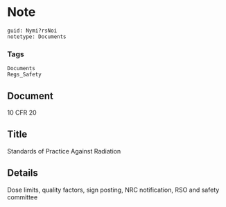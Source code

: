 # Note
```
guid: Nymi?rsNoi
notetype: Documents
```

### Tags
```
Documents
Regs_Safety
```

## Document
10 CFR 20

## Title
Standards of Practice Against Radiation

## Details
Dose limits, quality factors, sign posting, NRC notification, RSO and safety committee
